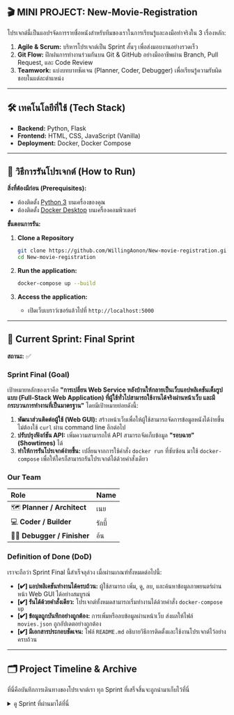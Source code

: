 ## 🎬 MINI PROJECT: New-Movie-Registration


โปรเจกต์นี้เป็นแอปฯจัดการรายชื่อหนังสำหรับทีมของเราในการเรียนรู้และลงมือทำจริงใน 3 เรื่องหลัก:
1.  **Agile & Scrum:** บริหารโปรเจกต์เป็น Sprint สั้นๆ เพื่อส่งมอบงานอย่างรวดเร็ว
2.  **Git Flow:** ฝึกฝนการทำงานร่วมกันบน Git & GitHub อย่างมืออาชีพผ่าน Branch, Pull Request, และ Code Review
3.  **Teamwork:** แบ่งบทบาทชัดเจน (Planner, Coder, Debugger) เพื่อเรียนรู้ความรับผิดชอบในแต่ละตำแหน่ง

---
## 🛠️ เทคโนโลยีที่ใช้ (Tech Stack)

- **Backend:** Python, Flask
- **Frontend:** HTML, CSS, JavaScript (Vanilla)
- **Deployment:** Docker, Docker Compose

---
## 🚀 วิธีการรันโปรเจกต์ (How to Run)

**สิ่งที่ต้องมีก่อน (Prerequisites):**
-   ต้องติดตั้ง [Python 3](https://www.python.org/downloads/) บนเครื่องของคุณ
- ต้องติดตั้ง [Docker Desktop](https://www.docker.com/products/docker-desktop/) บนเครื่องคอมพิวเตอร์

**ขั้นตอนการรัน:**

1.  **Clone a Repository**
    ```bash
    git clone https://github.com/WillingAonon/New-movie-registration.git
    cd New-movie-registration
    ```

2.  **Run the application:**
    ```bash
    docker-compose up --build
    ```

3.  **Access the application:**
    - เปิดเว็บเบราว์เซอร์แล้วไปที่ `http://localhost:5000`

---




## 🎯 Current Sprint: Final Sprint

**สถานะ:** ✅ 

### Sprint Final (Goal)
เป้าหมายหลักของเราคือ **"การเปลี่ยน Web Service หลังบ้านให้กลายเป็นเว็บแอปพลิเคชันเต็มรูปแบบ (Full-Stack Web Application) ที่ผู้ใช้ทั่วไปสามารถใช้งานได้จริงผ่านหน้าเว็บ และมีกระบวนการทำงานที่เป็นมาตรฐาน"** โดยมีเป้าหมายย่อยดังนี้:
1. **พัฒนาส่วนติดต่อผู้ใช้ (Web GUI):** สร้างหน้าเว็บเพื่อให้ผู้ใช้สามารถจัดการข้อมูลหนังได้ง่ายขึ้น ไม่ต้องใช้ `curl` ผ่าน command line อีกต่อไป
2. **ปรับปรุงฟังก์ชัน API:** เพิ่มความสามารถให้ API สามารถจัดเก็บข้อมูล **"รอบฉาย" (Showtimes)** ได้
3. **ทำให้การรันโปรเจกต์ง่ายขึ้น:** เปลี่ยนจากการใช้คำสั่ง `docker run` ที่ซับซ้อน มาใช้ `docker-compose` เพื่อให้ใครก็สามารถรันโปรเจกต์ได้ด้วยคำสั่งเดียว

### Our Team

| Role | Name |
| :--- | :--- |
| 🗺️ **Planner / Architect** | เนย|
| 💻 **Coder / Builder** | รักบี้ |
| 🕵️‍♀️ **Debugger / Finisher**| อ้น |

###  Definition of Done (DoD)
เราจะถือว่า Sprint Final นี้สำเร็จลุล่วง เมื่อผ่านเกณฑ์ทั้งหมดต่อไปนี้:
* **[✔] แอปพลิเคชันทำงานได้ครบถ้วน:** ผู้ใช้สามารถ เพิ่ม, ดู, ลบ, และค้นหาข้อมูลภาพยนตร์ผ่านหน้า Web GUI ได้อย่างสมบูรณ์
* **[✔] รันได้ด้วยคำสั่งเดียว:** โปรเจกต์ทั้งหมดสามารถเริ่มทำงานได้ด้วยคำสั่ง `docker-compose up`
* **[✔] ข้อมูลถูกบันทึกอย่างถูกต้อง:** การเพิ่มหรือลบข้อมูลผ่านหน้าเว็บ ส่งผลให้ไฟล์ `movies.json` ถูกอัปเดตอย่างถูกต้อง
* **[✔] มีเอกสารประกอบชัดเจน:** ไฟล์ `README.md` อธิบายวิธีการติดตั้งและใช้งานโปรเจกต์ไว้อย่างครบถ้วน

---

## 🗂️ Project Timeline & Archive

ที่นี่คือบันทึกการเดินทางของโปรเจกต์เรา ทุก Sprint ที่เสร็จสิ้นจะถูกนำมาเก็บไว้ที่นี่

<details>
  <summary>ดู Sprint ที่ผ่านมาได้ที่นี่</summary>
    - Sprint1 --> https://colab.research.google.com/drive/1pVw00W_V8-Bh3_8rUnJChns-YXG9EFqb?usp=sharing  <br>
    - Sprint2 --> https://colab.research.google.com/drive/1dLIIZpdkclgA2_gmWdY7rh9lKxXsNTK8?usp=sharing  <br>
    - Sprint3 --> https://colab.research.google.com/drive/1eYIYz7Owcdhx15ZTFxD8gIbDk2tZEUs8?usp=sharing  <br>
    - Sprint final --> https://colab.research.google.com/drive/1sWTUxNHZan7eV8pcwpftVWpjNTOr6BsS?usp=sharing

  </details>
